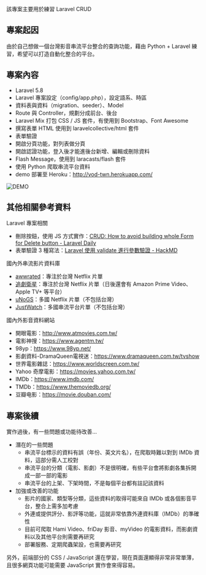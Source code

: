 





該專案主要用於練習 Laravel CRUD



## 專案起因

由於自己想做一個台灣影音串流平台整合的查詢功能，藉由 Python + Laravel 練習，希望可以打造自動化整合的平台。





## 專案內容

* Laravel 5.8
* Laravel 專案設定（config/app.php），設定語系、時區
* 資料表與資料（migration、seeder）、Model
* Route 與 Controller，規劃分成前台、後台
* Laravel Mix 打包 CSS / JS 套件，有使用到 Bootstrap、Font Awesome
* 撰寫表單 HTML 使用到 laravelcollective/html 套件
* 表單驗證
* 開啟分頁功能，對列表做分頁
* 開啟認證功能，登入後才能進後台新增、編輯或刪除資料
* Flash Message，使用到 laracasts/flash 套件
* 使用 Python 爬取串流平台資料
* demo 部署至 Heroku：http://vod-twn.herokuapp.com/



![DEMO](https://i.imgur.com/u5OlIIC.gif)





## 其他相關參考資料

Laravel 專案相關

* 刪除按鈕，使用 JS 方式實作：[CRUD: How to avoid building whole Form for Delete button - Laravel Daily](https://laraveldaily.com/crud-how-to-avoid-building-whole-form-for-delete-button/)
* 表單驗證 3 種寫法：[Laravel 使用 validate 進行參數驗證 - HackMD](https://hackmd.io/@8irD0FCGSQqckvMnLpAmzw/HJ1LqggUQ?type=view)

國內外串流影片資料庫

* [awwrated](https://awwrated.com/)：專注於台灣 Netflix 片單
* [追劇衛星](https://dramas.com.tw/)：專注於台灣 Netflix 片單（日後還會有 Amazon Prime Video、Apple TV+ 等平台）
* [uNoGS](https://unogs.com/)：多國 Netflix 片單（不包括台灣）
* [JustWatch](https://www.justwatch.com/)：多國串流平台片單（不包括台灣）

國內外影音資料網站

* 開眼電影：http://www.atmovies.com.tw/
* 電影神搜：https://www.agentm.tw/
* 98yp：https://www.98yp.net/
* 影劇資料-DramaQueen電視迷：https://www.dramaqueen.com.tw/tvshow
* 世界電影雜誌：https://www.worldscreen.com.tw/
* Yahoo 奇摩電影：https://movies.yahoo.com.tw/
* IMDb：https://www.imdb.com/
* TMDb：https://www.themoviedb.org/
* 豆瓣电影：https://movie.douban.com/





## 專案後續

實作過後，有一些問題或功能待改善...

* 潛在的一些問題
  - 串流平台標示的資料有誤（年份、英文片名），在爬取時難以對到 IMDb 資料，這部分需人工校對
  - 串流平台的分類（電影、影劇）不是很明確，有些平台會將影劇各集拆開成一部一部的電影
  - 串流平台的上架、下架時間，不是每個平台都有註記該資料
* 加強或改善的功能
  * 影片的國家、類型等分類，這些資料的取得可能來自 IMDb 或各個影音平台，整合上需多加考慮
  * 外連或提供評分、影評等功能，這就非常依靠外連資料庫（IMDb）的準確性
  * 目前可爬取 Hami Video、friDay 影音、myVideo 的電影資料，而影劇資料以及其他平台則需要再研究
  * 部署服務、定期爬蟲架設，也需要再研究

另外，前端部分的 CSS / JavaScript 還在學習，現在頁面還顯得非常非常單薄，且很多網頁功能可能需要 JavaScript 實作會來得容易。
